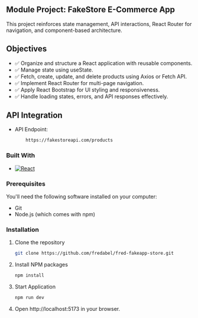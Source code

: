 ##  Module Project: FakeStore E-Commerce App
This project reinforces state management, API interactions, React Router for navigation, and component-based architecture.

## Objectives
* ✅ Organize and structure a React application with reusable components.
* ✅ Manage state using useState.
* ✅ Fetch, create, update, and delete products using Axios or Fetch API.
* ✅ Implement React Router for multi-page navigation.
* ✅ Apply React Bootstrap for UI styling and responsiveness.
* ✅ Handle loading states, errors, and API responses effectively.

## API Integration

* API Endpoint:
    ```sh  
        https://fakestoreapi.com/products
    ```

### Built With

* [![React][React.js]][React-url]


### Prerequisites
You'll need the following software installed on your computer:

* Git
* Node.js (which comes with npm)

### Installation
1. Clone the repository
    ```sh  
    git clone https://github.com/fredabel/fred-fakeapp-store.git
    ```
2. Install NPM packages
   ```sh
   npm install
   ```
3. Start Application
   ```sh
   npm run dev
   ```
4. Open http://localhost:5173 in your browser.

[React.js]: https://img.shields.io/badge/React-20232A?style=for-the-badge&logo=react&logoColor=61DAFB
[React-url]: https://reactjs.org/


